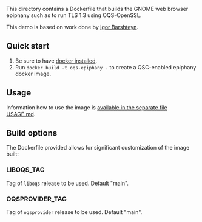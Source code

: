 This directory contains a Dockerfile that builds the GNOME web browser epiphany such as to run TLS 1.3 using OQS-OpenSSL.

This demo is based on work done by [Igor Barshteyn](https://www.linkedin.com/pulse/demonstrating-quantum-safe-tls-13-web-server-client-nist-barshteyn).

## Quick start

1) Be sure to have [docker installed](https://docs.docker.com/install).
2) Run `docker build -t oqs-epiphany .` to create a QSC-enabled epiphany docker image.

## Usage

Information how to use the image is [available in the separate file USAGE.md](USAGE.md).

## Build options

The Dockerfile provided allows for significant customization of the image built:


### LIBOQS_TAG

Tag of `liboqs` release to be used. Default "main".

### OQSPROVIDER_TAG

Tag of `oqsprovider` release to be used. Default "main".


